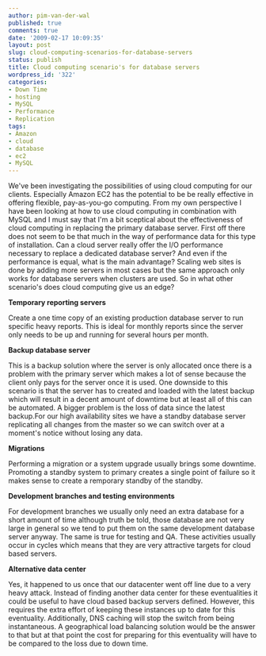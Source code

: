 ```yaml
---
author: pim-van-der-wal
published: true
comments: true
date: '2009-02-17 10:09:35'
layout: post
slug: cloud-computing-scenarios-for-database-servers
status: publish
title: Cloud computing scenario's for database servers
wordpress_id: '322'
categories:
- Down Time
- hosting
- MySQL
- Performance
- Replication
tags:
- Amazon
- cloud
- database
- ec2
- MySQL
---
```


We've been investigating the possibilities of using cloud computing for our clients. Especially Amazon EC2 has the potential to be be really effective in offering flexible, pay-as-you-go computing. From my own perspective I have been looking at how to use cloud computing in combination with MySQL and I must say that I'm a bit sceptical about the effectiveness of cloud computing in replacing the primary database server. First off there does not seem to be that much in the way of performance data for this type of installation. Can a cloud server really offer the I/O performance necessary to replace a dedicated database server? And even if the performance is equal, what is the main advantage? Scaling web sites is done by adding more servers in most cases but the same approach only works for database servers when clusters are used. So in what other scenario's does cloud computing give us an edge?

**Temporary reporting servers**

Create a one time copy of an existing production database server to run specific heavy reports. This is ideal for monthly reports since the server only needs to be up and running for several hours per month.

**Backup database server**

This is a backup solution where the server is only allocated once there is a problem with the primary server which makes a lot of sense because the client only pays for the server once it is used. One downside to this scenario is that the server has to created and loaded with the latest backup which will result in a decent amount of downtime but at least all of this can be automated. A bigger problem is the loss of data since the latest backup.For our high availability sites we have a standby database server replicating all changes from the master so we can switch over at a moment's notice without losing any data.

**Migrations**

Performing a migration or a system upgrade usually brings some downtime. Promoting a standby system to primary creates a single point of failure so it makes sense to create a remporary standby of the standby.

**Development branches and testing environments**

For development branches we usually only need an extra database for a short amount of time although truth be told, those database are not very large in general so we tend to put them on the same development database server anyway. The same is true for testing and QA. These activities usually occur in cycles which means that they are very attractive targets for cloud based servers.

**Alternative data center**

Yes, it happened to us once that our datacenter went off line due to a very heavy attack. Instead of finding another data center for these eventualities it could be useful to have cloud based backup servers defined. However, this requires the extra effort of keeping these instances up to date for this eventuality. Additionally, DNS caching will stop the switch from being instantaneous. A geographical load balancing solution would be the answer to that but at that point the cost for preparing for this eventuality will have to be compared to the loss due to down time.
